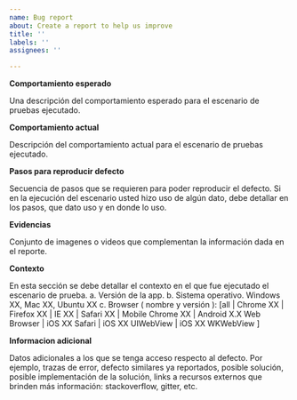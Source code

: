 ```yaml
---
name: Bug report
about: Create a report to help us improve
title: ''
labels: ''
assignees: ''

---
```



**Comportamiento esperado**

Una descripción del comportamiento esperado para el escenario de pruebas ejecutado.

**Comportamiento actual**

Descripción del comportamiento actual para el escenario de pruebas ejecutado.

**Pasos para reproducir defecto**

Secuencia de pasos que se requieren para poder reproducir el defecto. Si en la ejecución del escenario usted hizo uso de algún dato, debe detallar en los pasos, que dato uso y en donde lo uso.

**Evidencias**

Conjunto de imagenes o videos que complementan la información dada en el reporte.

**Contexto**

En esta sección se debe detallar el contexto en el que fue ejecutado el escenario de prueba.
a. Versión de la app.
b. Sistema operativo. Windows XX, Mac XX, Ubuntu XX
c. Browser ( nombre y versión ): [all | Chrome XX | Firefox XX | IE XX | Safari XX | Mobile Chrome XX |  Android X.X Web Browser | iOS XX Safari | iOS XX UIWebView | iOS XX  WKWebView ]

**Informacion adicional**

Datos adicionales a los que se tenga acceso respecto al defecto. Por ejemplo, trazas de error, defecto similares ya reportados, posible solución, posible implementación de la solución, links a recursos externos que brinden más información: stackoverflow, gitter, etc.
